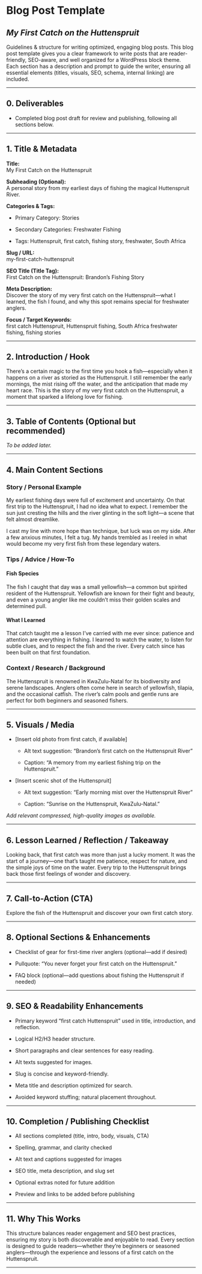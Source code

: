 # **Blog Post Template**

## *My First Catch on the Huttenspruit*

Guidelines & structure for writing optimized, engaging blog posts. This blog post template gives you a clear framework to write posts that are reader-friendly, SEO-aware, and well organized for a WordPress block theme.  
Each section has a description and prompt to guide the writer, ensuring all essential elements (titles, visuals, SEO, schema, internal linking) are included.

---

## **0\. Deliverables**

* Completed blog post draft for review and publishing, following all sections below.

---

## **1\. Title & Metadata**

**Title:**  
 My First Catch on the Huttenspruit

**Subheading (Optional):**  
 A personal story from my earliest days of fishing the magical Huttenspruit River.

**Categories & Tags:**

* Primary Category: Stories

* Secondary Categories: Freshwater Fishing

* Tags: Huttenspruit, first catch, fishing story, freshwater, South Africa

**Slug / URL:**  
 my-first-catch-huttenspruit

**SEO Title (Title Tag):**  
 First Catch on the Huttenspruit: Brandon’s Fishing Story

**Meta Description:**  
 Discover the story of my very first catch on the Huttenspruit—what I learned, the fish I found, and why this spot remains special for freshwater anglers.

**Focus / Target Keywords:**  
 first catch Huttenspruit, Huttenspruit fishing, South Africa freshwater fishing, fishing stories

---

## **2\. Introduction / Hook**

There’s a certain magic to the first time you hook a fish—especially when it happens on a river as storied as the Huttenspruit. I still remember the early mornings, the mist rising off the water, and the anticipation that made my heart race. This is the story of my very first catch on the Huttenspruit, a moment that sparked a lifelong love for fishing.

---

## **3\. Table of Contents (Optional but recommended)**

*To be added later.*

---

## **4\. Main Content Sections**

### **Story / Personal Example**

My earliest fishing days were full of excitement and uncertainty. On that first trip to the Huttenspruit, I had no idea what to expect. I remember the sun just cresting the hills and the river glinting in the soft light—a scene that felt almost dreamlike.

I cast my line with more hope than technique, but luck was on my side. After a few anxious minutes, I felt a tug. My hands trembled as I reeled in what would become my very first fish from these legendary waters.

### **Tips / Advice / How-To**

#### **Fish Species**

The fish I caught that day was a small yellowfish—a common but spirited resident of the Huttenspruit. Yellowfish are known for their fight and beauty, and even a young angler like me couldn’t miss their golden scales and determined pull.

#### **What I Learned**

That catch taught me a lesson I’ve carried with me ever since: patience and attention are everything in fishing. I learned to watch the water, to listen for subtle clues, and to respect the fish and the river. Every catch since has been built on that first foundation.

### **Context / Research / Background**

The Huttenspruit is renowned in KwaZulu-Natal for its biodiversity and serene landscapes. Anglers often come here in search of yellowfish, tilapia, and the occasional catfish. The river’s calm pools and gentle runs are perfect for both beginners and seasoned fishers.

---

## **5\. Visuals / Media**

* \[Insert old photo from first catch, if available\]

  * Alt text suggestion: “Brandon’s first catch on the Huttenspruit River”

  * Caption: “A memory from my earliest fishing trip on the Huttenspruit.”

* \[Insert scenic shot of the Huttenspruit\]

  * Alt text suggestion: “Early morning mist over the Huttenspruit River”

  * Caption: “Sunrise on the Huttenspruit, KwaZulu-Natal.”

*Add relevant compressed, high-quality images as available.*

---

## **6\. Lesson Learned / Reflection / Takeaway**

Looking back, that first catch was more than just a lucky moment. It was the start of a journey—one that’s taught me patience, respect for nature, and the simple joys of time on the water. Every trip to the Huttenspruit brings back those first feelings of wonder and discovery.

---

## **7\. Call-to-Action (CTA)**

Explore the fish of the Huttenspruit and discover your own first catch story.

---

## **8\. Optional Sections & Enhancements**

* Checklist of gear for first-time river anglers (optional—add if desired)

* Pullquote: “You never forget your first catch on the Huttenspruit.”

* FAQ block (optional—add questions about fishing the Huttenspruit if needed)

---

## **9\. SEO & Readability Enhancements**

* Primary keyword “first catch Huttenspruit” used in title, introduction, and reflection.

* Logical H2/H3 header structure.

* Short paragraphs and clear sentences for easy reading.

* Alt texts suggested for images.

* Slug is concise and keyword-friendly.

* Meta title and description optimized for search.

* Avoided keyword stuffing; natural placement throughout.

---

## **10\. Completion / Publishing Checklist**

* All sections completed (title, intro, body, visuals, CTA)

* Spelling, grammar, and clarity checked

* Alt text and captions suggested for images

* SEO title, meta description, and slug set

* Optional extras noted for future addition

* Preview and links to be added before publishing

---

## **11\. Why This Works**

This structure balances reader engagement and SEO best practices, ensuring my story is both discoverable and enjoyable to read. Every section is designed to guide readers—whether they’re beginners or seasoned anglers—through the experience and lessons of a first catch on the Huttenspruit.

---

